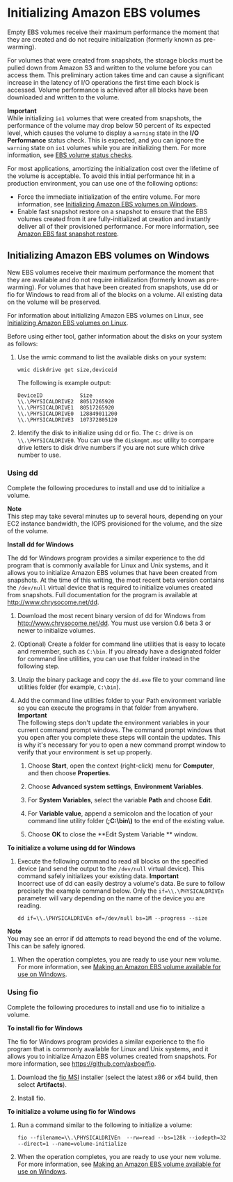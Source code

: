 # Initializing Amazon EBS volumes<a name="ebs-initialize"></a>

Empty EBS volumes receive their maximum performance the moment that they are created and do not require initialization \(formerly known as pre\-warming\)\.

For volumes that were created from snapshots, the storage blocks must be pulled down from Amazon S3 and written to the volume before you can access them\. This preliminary action takes time and can cause a significant increase in the latency of I/O operations the first time each block is accessed\. Volume performance is achieved after all blocks have been downloaded and written to the volume\.

**Important**  
While initializing `io1` volumes that were created from snapshots, the performance of the volume may drop below 50 percent of its expected level, which causes the volume to display a `warning` state in the **I/O Performance** status check\. This is expected, and you can ignore the `warning` state on `io1` volumes while you are initializing them\. For more information, see [EBS volume status checks](monitoring-volume-status.md#monitoring-volume-checks)\.

For most applications, amortizing the initialization cost over the lifetime of the volume is acceptable\. To avoid this initial performance hit in a production environment, you can use one of the following options:
+ Force the immediate initialization of the entire volume\. For more information, see [Initializing Amazon EBS volumes on Windows](#ebs-initialize-windows)\.
+ Enable fast snapshot restore on a snapshot to ensure that the EBS volumes created from it are fully\-initialized at creation and instantly deliver all of their provisioned performance\. For more information, see [Amazon EBS fast snapshot restore](ebs-fast-snapshot-restore.md)\.

## Initializing Amazon EBS volumes on Windows<a name="ebs-initialize-windows"></a>

New EBS volumes receive their maximum performance the moment that they are available and do not require initialization \(formerly known as pre\-warming\)\. For volumes that have been created from snapshots, use dd or fio for Windows to read from all of the blocks on a volume\. All existing data on the volume will be preserved\.

For information about initializing Amazon EBS volumes on Linux, see [Initializing Amazon EBS volumes on Linux](https://docs.aws.amazon.com/AWSEC2/latest/UserGuide/ebs-initialize.html#ebs-initialize-windows)\.

Before using either tool, gather information about the disks on your system as follows:

1. Use the wmic command to list the available disks on your system:

   ```
   wmic diskdrive get size,deviceid
   ```

   The following is example output:

   ```
   DeviceID            Size
   \\.\PHYSICALDRIVE2  80517265920
   \\.\PHYSICALDRIVE1  80517265920
   \\.\PHYSICALDRIVE0  128849011200
   \\.\PHYSICALDRIVE3  107372805120
   ```

1. Identify the disk to initialize using dd or fio\. The `C:` drive is on `\\.\PHYSICALDRIVE0`\. You can use the `diskmgmt.msc` utility to compare drive letters to disk drive numbers if you are not sure which drive number to use\. 

### Using dd<a name="using_dd"></a>

Complete the following procedures to install and use dd to initialize a volume\.

**Note**  
This step may take several minutes up to several hours, depending on your EC2 instance bandwidth, the IOPS provisioned for the volume, and the size of the volume\.

**Install dd for Windows**

The dd for Windows program provides a similar experience to the dd program that is commonly available for Linux and Unix systems, and it allows you to initialize Amazon EBS volumes that have been created from snapshots\. At the time of this writing, the most recent beta version contains the `/dev/null` virtual device that is required to initialize volumes created from snapshots\. Full documentation for the program is available at [http://www\.chrysocome\.net/dd](http://www.chrysocome.net/dd)\.

1. Download the most recent binary version of dd for Windows from [http://www\.chrysocome\.net/dd](http://www.chrysocome.net/dd)\. You must use version 0\.6 beta 3 or newer to initialize volumes\.

1. \(Optional\) Create a folder for command line utilities that is easy to locate and remember, such as `C:\bin`\. If you already have a designated folder for command line utilities, you can use that folder instead in the following step\.

1. Unzip the binary package and copy the `dd.exe` file to your command line utilities folder \(for example, `C:\bin`\)\.

1. Add the command line utilities folder to your Path environment variable so you can execute the programs in that folder from anywhere\.
**Important**  
The following steps don't update the environment variables in your current command prompt windows\. The command prompt windows that you open after you complete these steps will contain the updates\. This is why it's necessary for you to open a new command prompt window to verify that your environment is set up properly\.

   1. Choose **Start**, open the context \(right\-click\) menu for **Computer**, and then choose **Properties**\.

   1. Choose **Advanced system settings**, **Environment Variables**\.

   1. For **System Variables**, select the variable **Path** and choose **Edit**\.

   1. For **Variable value**, append a semicolon and the location of your command line utility folder \(**;C:\\bin\\\)** to the end of the existing value\.

   1. Choose **OK** to close the **Edit System Variable ** window\.

**To initialize a volume using dd for Windows**

1. <a name="prewarm_snapshot_command"></a>Execute the following command to read all blocks on the specified device \(and send the output to the `/dev/null` virtual device\)\. This command safely initializes your existing data\.
**Important**  
Incorrect use of dd can easily destroy a volume's data\. Be sure to follow precisely the example command below\. Only the `if=\\.\PHYSICALDRIVEn` parameter will vary depending on the name of the device you are reading\.

   ```
   dd if=\\.\PHYSICALDRIVEn of=/dev/null bs=1M --progress --size
   ```
**Note**  
You may see an error if dd attempts to read beyond the end of the volume\. This can be safely ignored\.

1. When the operation completes, you are ready to use your new volume\. For more information, see [Making an Amazon EBS volume available for use on Windows](ebs-using-volumes.md)\.

### Using fio<a name="using_fio"></a>

Complete the following procedures to install and use fio to initialize a volume\.

**To install fio for Windows**

The fio for Windows program provides a similar experience to the fio program that is commonly available for Linux and Unix systems, and it allows you to initialize Amazon EBS volumes created from snapshots\. For more information, see [https://github\.com/axboe/fio](https://github.com/axboe/fio)\.

1. Download the [fio MSI](https://ci.appveyor.com/project/axboe/fio) installer \(select the latest x86 or x64 build, then select **Artifacts**\)\. 

1. Install fio\.

**To initialize a volume using fio for Windows**

1. Run a command similar to the following to initialize a volume:

   ```
   fio --filename=\\.\PHYSICALDRIVEn  --rw=read --bs=128k --iodepth=32 --direct=1 --name=volume-initialize
   ```

1. When the operation completes, you are ready to use your new volume\. For more information, see [Making an Amazon EBS volume available for use on Windows](ebs-using-volumes.md)\.